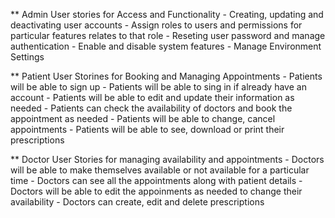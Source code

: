 ** Admin User stories for Access and Functionality
      - Creating, updating and deactivating user accounts
      - Assign roles to users and permissions for particular features relates to that role
      - Reseting user password and manage authentication
      - Enable and disable system features
      - Manage Environment Settings


** Patient User Storines for Booking and Managing Appointments
       - Patients will be able to sign up
       - Patients will be able to sing in if already have an account
       - Patients will be able to edit and update their information as needed
       - Patients can check the availability of doctors and book the appointment as needed
       - Patients will be able to change, cancel appointments
       - Patients will be able to see, download or print their prescriptions


** Doctor User Stories for managing availability and appointments
        - Doctors will be able to make themselves available or not available for a particular time
        - Doctors can see all the appointments along with patient details
        - Doctors will be able to edit the appoinments as needed to change their availability
        - Doctors can create, edit and delete prescriptions
